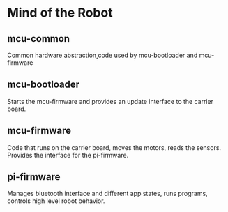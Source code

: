 # Mind of the Robot

## mcu-common

Common hardware abstraction˛code used by mcu-bootloader and mcu-firmware

## mcu-bootloader

Starts the mcu-firmware and provides an update interface to the carrier board.

## mcu-firmware

Code that runs on the carrier board, moves the motors, reads the sensors. Provides the interface for the pi-firmware.

## pi-firmware

Manages bluetooth interface and different app states, runs programs, controls high level robot behavior.

